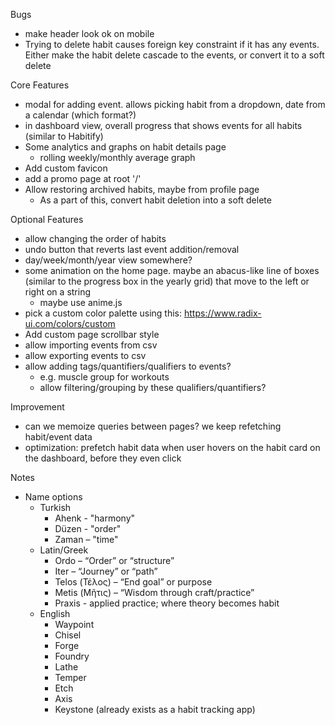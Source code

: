 Bugs
- make header look ok on mobile
- Trying to delete habit causes foreign key constraint if it has any events. Either make the habit delete cascade to the events, or convert it to a soft delete

Core Features
- modal for adding event. allows picking habit from a dropdown, date from a calendar (which format?)
- in dashboard view, overall progress that shows events for all habits (similar to Habitify)
- Some analytics and graphs on habit details page
  - rolling weekly/monthly average graph
- Add custom favicon
- add a promo page at root '/'
- Allow restoring archived habits, maybe from profile page
  - As a part of this, convert habit deletion into a soft delete

Optional Features
- allow changing the order of habits
- undo button that reverts last event addition/removal
- day/week/month/year view somewhere?
- some animation on the home page. maybe an abacus-like line of boxes (similar to the progress box in the yearly grid) that move to the left or right on a string
  - maybe use anime.js
- pick a custom color palette using this: https://www.radix-ui.com/colors/custom
- Add custom page scrollbar style
- allow importing events from csv
- allow exporting events to csv
- allow adding tags/quantifiers/qualifiers to events?
  - e.g. muscle group for workouts
  - allow filtering/grouping by these qualifiers/quantifiers?

Improvement
- can we memoize queries between pages? we keep refetching habit/event data
- optimization: prefetch habit data when user hovers on the habit card on the dashboard, before they even click

Notes
- Name options
  - Turkish
    - Ahenk - "harmony"
    - Düzen - "order"
    - Zaman – "time"
  - Latin/Greek
    - Ordo – “Order” or “structure”
    - Iter – “Journey” or “path”
    - Telos (Τέλος) – “End goal” or purpose
    - Metis (Μῆτις) – “Wisdom through craft/practice”
    - Praxis - applied practice; where theory becomes habit
  - English
    - Waypoint
    - Chisel
    - Forge
    - Foundry
    - Lathe
    - Temper
    - Etch
    - Axis
    - Keystone (already exists as a habit tracking app)
